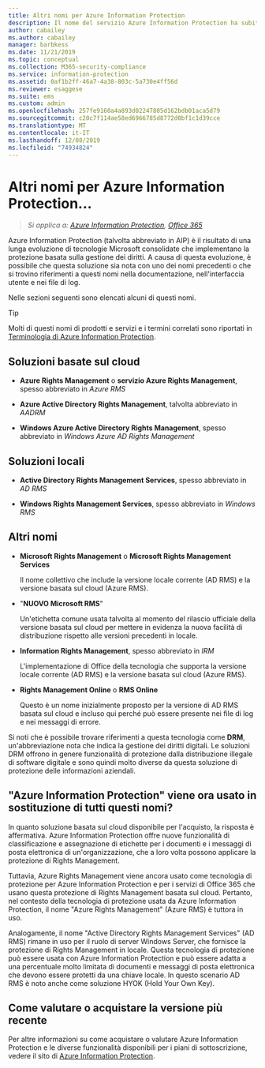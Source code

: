 ```yaml
---
title: Altri nomi per Azure Information Protection
description: Il nome del servizio Azure Information Protection ha subito molte modifiche ed è possibile che si conosca il servizio con il nome precedente.
author: cabailey
ms.author: cabailey
manager: barbkess
ms.date: 11/21/2019
ms.topic: conceptual
ms.collection: M365-security-compliance
ms.service: information-protection
ms.assetid: 0af1b2ff-46a7-4a38-803c-5a730e4ff56d
ms.reviewer: esaggese
ms.suite: ems
ms.custom: admin
ms.openlocfilehash: 257fe9160a4a893d02247805d162bdb01aca5d79
ms.sourcegitcommit: c20c7f114ae58ed6966785d8772d0bf1c1d39cce
ms.translationtype: MT
ms.contentlocale: it-IT
ms.lasthandoff: 12/08/2019
ms.locfileid: "74934824"
---
```

# <a name="azure-information-protection---also-known-as-"></a>Altri nomi per Azure Information Protection...

>*Si applica a: [Azure Information Protection](https://azure.microsoft.com/pricing/details/information-protection), [Office 365](https://download.microsoft.com/download/E/C/F/ECF42E71-4EC0-48FF-AA00-577AC14D5B5C/Azure_Information_Protection_licensing_datasheet_EN-US.pdf)*

Azure Information Protection (talvolta abbreviato in AIP) è il risultato di una lunga evoluzione di tecnologie Microsoft consolidate che implementano la protezione basata sulla gestione dei diritti. A causa di questa evoluzione, è possibile che questa soluzione sia nota con uno dei nomi precedenti o che si trovino riferimenti a questi nomi nella documentazione, nell'interfaccia utente e nei file di log. 

Nelle sezioni seguenti sono elencati alcuni di questi nomi.

> [!TIP]
> Molti di questi nomi di prodotti e servizi e i termini correlati sono riportati in [Terminologia di Azure Information Protection](./terminology.md).

## <a name="cloud-based-solutions"></a>Soluzioni basate sul cloud

- **Azure Rights Management** o **servizio Azure Rights Management**, spesso abbreviato in *Azure RMS*

- **Azure Active Directory Rights Management**, talvolta abbreviato in *AADRM*

- **Windows Azure Active Directory Rights Management**, spesso abbreviato in *Windows Azure AD Rights Management*

## <a name="on-premises-solutions"></a>Soluzioni locali

- **Active Directory Rights Management Services**, spesso abbreviato in *AD RMS*

- **Windows Rights Management Services**, spesso abbreviato in *Windows RMS*

## <a name="other-names"></a>Altri nomi

- **Microsoft Rights Management** o **Microsoft Rights Management Services**
    
    Il nome collettivo che include la versione locale corrente (AD RMS) e la versione basata sul cloud (Azure RMS).

- "**NUOVO Microsoft RMS**"
    
    Un'etichetta comune usata talvolta al momento del rilascio ufficiale della versione basata sul cloud per mettere in evidenza la nuova facilità di distribuzione rispetto alle versioni precedenti in locale.

- **Information Rights Management**, spesso abbreviato in *IRM*
    
    L'implementazione di Office della tecnologia che supporta la versione locale corrente (AD RMS) e la versione basata sul cloud (Azure RMS). 

- **Rights Management Online** o **RMS Online**
    
    Questo è un nome inizialmente proposto per la versione di AD RMS basata sul cloud e incluso qui perché può essere presente nei file di log e nei messaggi di errore.

Si noti che è possibile trovare riferimenti a questa tecnologia come **DRM**, un'abbreviazione nota che indica la gestione dei diritti digitali. Le soluzioni DRM offrono in genere funzionalità di protezione dalla distribuzione illegale di software digitale e sono quindi molto diverse da questa soluzione di protezione delle informazioni aziendali. 

## <a name="does-azure-information-protection-now-replace-all-these-names"></a>"Azure Information Protection" viene ora usato in sostituzione di tutti questi nomi?

In quanto soluzione basata sul cloud disponibile per l'acquisto, la risposta è affermativa. Azure Information Protection offre nuove funzionalità di classificazione e assegnazione di etichette per i documenti e i messaggi di posta elettronica di un'organizzazione, che a loro volta possono applicare la protezione di Rights Management. 

Tuttavia, Azure Rights Management viene ancora usato come tecnologia di protezione per Azure Information Protection e per i servizi di Office 365 che usano questa protezione di Rights Management basata sul cloud. Pertanto, nel contesto della tecnologia di protezione usata da Azure Information Protection, il nome "Azure Rights Management" (Azure RMS) è tuttora in uso.

Analogamente, il nome "Active Directory Rights Management Services" (AD RMS) rimane in uso per il ruolo di server Windows Server, che fornisce la protezione di Rights Management in locale. Questa tecnologia di protezione può essere usata con Azure Information Protection e può essere adatta a una percentuale molto limitata di documenti e messaggi di posta elettronica che devono essere protetti da una chiave locale. In questo scenario AD RMS è noto anche come soluzione HYOK (Hold Your Own Key).

## <a name="how-to-evaluate-or-purchase-the-latest-version"></a>Come valutare o acquistare la versione più recente

Per altre informazioni su come acquistare o valutare Azure Information Protection e le diverse funzionalità disponibili per i piani di sottoscrizione, vedere il sito di [Azure Information Protection](https://www.microsoft.com/cloud-platform/azure-information-protection).
